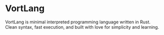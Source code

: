 # VortLang
VortLang is minimal interpreted programming language written in Rust. Clean syntax, fast execution, and built with love for simplicity and learning. 
